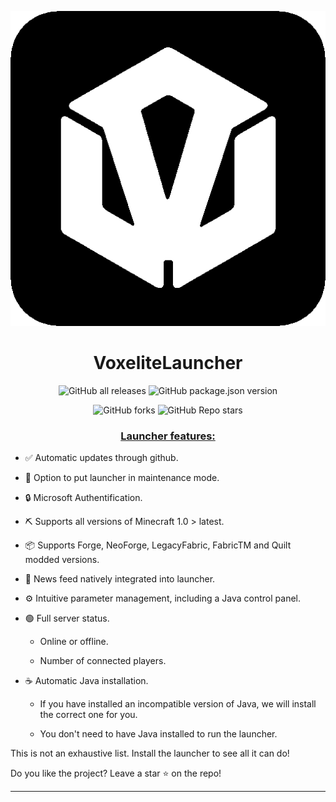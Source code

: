 <p align="center"><img src="../src/assets/images/icon.png" alt="icon-launcher"></p>

<h1 align="center">VoxeliteLauncher</h1>

[<p align="center">]()
![GitHub all releases](https://img.shields.io/github/downloads/ImSanty/VoxeliteLauncher/total?style=for-the-badge)
![GitHub package.json version](https://img.shields.io/github/package-json/v/ImSanty/VoxeliteLauncher/dev?style=for-the-badge)
[<p align="center">]()
![GitHub forks](https://img.shields.io/github/forks/ImSanty/VoxeliteLauncher?style=for-the-badge)
![GitHub Repo stars](https://img.shields.io/github/stars/ImSanty/VoxeliteLauncher?style=for-the-badge)


### **<ins><p align="center">Launcher features:</p>**

- ✅ Automatic updates through github.

- 🔴 Option to put launcher in maintenance mode.

- 🔒 Microsoft Authentification.

- ⛏️ Supports all versions of Minecraft 1.0 > latest.

- 📦 Supports Forge, NeoForge, LegacyFabric, FabricTM and Quilt modded versions.

- 📰 News feed natively integrated into launcher.

- ⚙️ Intuitive parameter management, including a Java control panel.

- 🟢 Full server status.

    - Online or offline.
    
    - Number of connected players.

- ☕ Automatic Java installation.

    - If you have installed an incompatible version of Java, we will install the correct one for you.
    
    - You don't need to have Java installed to run the launcher.

This is not an exhaustive list. Install the launcher to see all it can do!

Do you like the project? Leave a star ⭐ on the repo!

---
